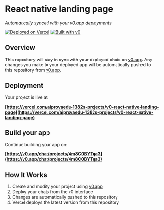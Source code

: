 # React native landing page

*Automatically synced with your [v0.app](https://v0.app) deployments*

[![Deployed on Vercel](https://img.shields.io/badge/Deployed%20on-Vercel-black?style=for-the-badge&logo=vercel)](https://vercel.com/aiprovaedu-1382s-projects/v0-react-native-landing-page)
[![Built with v0](https://img.shields.io/badge/Built%20with-v0.app-black?style=for-the-badge)](https://v0.app/chat/projects/4m8C0BYTqa3)

## Overview

This repository will stay in sync with your deployed chats on [v0.app](https://v0.app).
Any changes you make to your deployed app will be automatically pushed to this repository from [v0.app](https://v0.app).

## Deployment

Your project is live at:

**[https://vercel.com/aiprovaedu-1382s-projects/v0-react-native-landing-page](https://vercel.com/aiprovaedu-1382s-projects/v0-react-native-landing-page)**

## Build your app

Continue building your app on:

**[https://v0.app/chat/projects/4m8C0BYTqa3](https://v0.app/chat/projects/4m8C0BYTqa3)**

## How It Works

1. Create and modify your project using [v0.app](https://v0.app)
2. Deploy your chats from the v0 interface
3. Changes are automatically pushed to this repository
4. Vercel deploys the latest version from this repository
